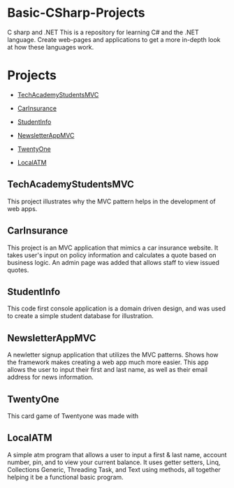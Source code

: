 # Basic-CSharp-Projects
C sharp and .NET
This is a repository for learning C# and the .NET language. Create web-pages and applications to get a more in-depth look at how these languages work.
# Projects

- [TechAcademyStudentsMVC](https://github.com/DaltonJ-954/Basic-CSharp-Projects/tree/main/TechAcademyStudentsMVC)
* [CarInsurance](https://github.com/DaltonJ-954/Basic-CSharp-Projects/tree/main/CarInsurance/CarInsurance)
+ [StudentInfo](https://github.com/DaltonJ-954/Basic-CSharp-Projects/tree/main/StudentInfo)
- [NewsletterAppMVC](https://github.com/DaltonJ-954/Basic-CSharp-Projects/tree/main/NewsletterAppMVC)
* [TwentyOne](https://github.com/DaltonJ-954/Basic-CSharp-Projects/tree/main/TwentyOne)
+ [LocalATM](https://github.com/DaltonJ-954/Basic-CSharp-Projects/tree/main/LocalATM)

## TechAcademyStudentsMVC
This project illustrates why the MVC pattern helps in the development of web apps.

## CarInsurance
This project is an MVC application that mimics a car insurance website. It takes user's input on policy information and calculates a quote based on business logic. An admin page was added that allows staff to view issued quotes.

## StudentInfo
 This code first console application is a domain driven design, and was used to create a simple student database for illustration.
 
 ## NewsletterAppMVC
 A newletter signup application that utilizes the MVC patterns. Shows how the framework makes creating a web app much more easier. This app allows the user to input their first and last name, as well as their email address for news information.

 ## TwentyOne
 This card game of Twentyone was made with 

## LocalATM
A simple atm program that allows a user to input a first & last name, account number, pin, and to view your current balance. It uses getter setters, Linq, Collections Generic, Threading Task, and Text using methods, all together helping it be a functional basic program.

